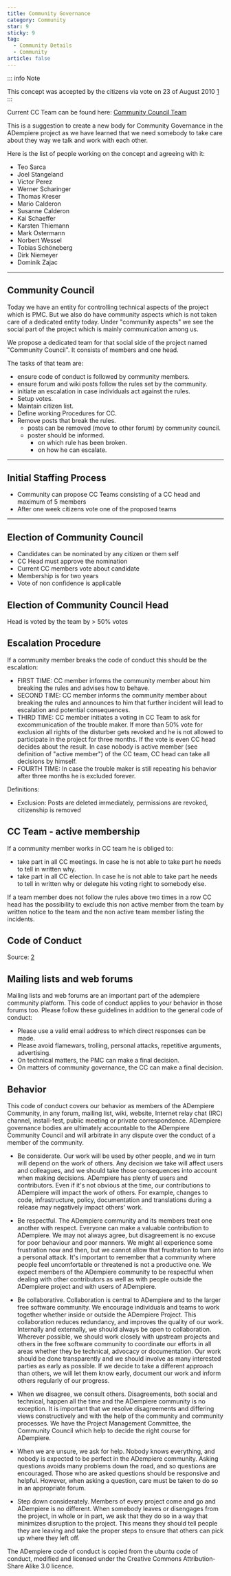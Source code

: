 ```yaml
---
title: Community Governance
category: Community
star: 9
sticky: 9
tag:
  - Community Details
  - Community
article: false
---
```


::: info Note

This concept was accepted by the citizens via vote on 23 of August 2010 [1](https://sourceforge.net/p/adempiere/discussion/611167/thread/5ab597c4/)
:::

Current CC Team can be found here: [Community Council Team](./community-council-team.md)

This is a suggestion to create a new body for Community Governance in the ADempiere project as we have learned that we need somebody to take care about they way we talk and work with each other.

Here is the list of people working on the concept and agreeing with it:

- Teo Sarca
- Joel Stangeland
- Victor Perez
- Werner Scharinger
- Thomas Kreser
- Mario Calderon
- Susanne Calderon
- Kai Schaeffer
- Karsten Thiemann
- Mark Ostermann
- Norbert Wessel
- Tobias Schöneberg
- Dirk Niemeyer
- Dominik Zajac

___

## Community Council

Today we have an entity for controlling technical aspects of the project which is PMC. But we also do have community aspects which is not taken care of a dedicated entity today. Under "community aspects" we see the social part of the project which is mainly communication among us.

We propose a dedicated team for that social side of the project named "Community Council". It consists of members and one head.

The tasks of that team are:

- ensure code of conduct is followed by community members.
- ensure forum and wiki posts follow the rules set by the community.
- initiate an escalation in case individuals act against the rules.
- Setup votes.
- Maintain citizen list.
- Define working Procedures for CC.
- Remove posts that break the rules.
  - posts can be removed (move to other forum) by community council.
  - poster should be informed.
    - on which rule has been broken.
    - on how he can escalate.

___

## Initial Staffing Process

- Community can propose CC Teams consisting of a CC head and maximum of 5 members
- After one week citizens vote one of the proposed teams

___

## Election of Community Council

- Candidates can be nominated by any citizen or them self
- CC Head must approve the nomination
- Current CC members vote about candidate
- Membership is for two years
- Vote of non confidence is applicable

## Election of Community Council Head

Head is voted by the team by > 50% votes

## Escalation Procedure

If a community member breaks the code of conduct this should be the escalation:

- FIRST TIME: CC member informs the community member about him breaking the rules and advises how to behave.
- SECOND TIME: CC member informs the community member about breaking the rules and announces to him that further incident will lead to escalation and potential consequences.
- THIRD TIME: CC member initiates a voting in CC Team to ask for excommunication of the trouble maker. If more than 50% vote for exclusion all rights of the disturber gets revoked and he is not allowed to participate in the project for three months. If the vote is even CC head decides about the result. In case nobody is active member (see definition of "active member") of the CC team, CC head can take all decisions by himself.
- FOURTH TIME: In case the trouble maker is still repeating his behavior after three months he is excluded forever.

Definitions:

- Exclusion: Posts are deleted immediately, permissions are revoked, citizenship is removed

## CC Team - active membership

If a community member works in CC team he is obliged to:

- take part in all CC meetings. In case he is not able to take part he needs to tell in written why.
- take part in all CC election. In case he is not able to take part he needs to tell in written why or delegate his voting right to somebody else.

If a team member does not follow the rules above two times in a row CC head has the possibility to exclude this non active member from the team by written notice to the team and the non active team member listing the incidents.

## Code of Conduct

Source: [2](https://ubuntu.com/community/ethos/code-of-conduct)

## Mailing lists and web forums

Mailing lists and web forums are an important part of the adempiere community platform. This code of conduct applies to your behavior in those forums too. Please follow these guidelines in addition to the general code of conduct:

- Please use a valid email address to which direct responses can be made.
- Please avoid flamewars, trolling, personal attacks, repetitive arguments, advertising.
- On technical matters, the PMC can make a final decision.
- On matters of community governance, the CC can make a final decision.

## Behavior

This code of conduct covers our behavior as members of the ADempiere Community, in any forum, mailing list, wiki, website, Internet relay chat (IRC) channel, install-fest, public meeting or private correspondence. ADempiere governance bodies are ultimately accountable to the ADempiere Community Council and will arbitrate in any dispute over the conduct of a member of the community.

- Be considerate. Our work will be used by other people, and we in turn will depend on the work of others. Any decision we take will affect users and colleagues, and we should take those consequences into account when making decisions. ADempiere has plenty of users and contributors. Even if it's not obvious at the time, our contributions to ADempiere will impact the work of others. For example, changes to code, infrastructure, policy, documentation and translations during a release may negatively impact others' work.

- Be respectful. The ADempiere community and its members treat one another with respect. Everyone can make a valuable contribution to ADempiere. We may not always agree, but disagreement is no excuse for poor behaviour and poor manners. We might all experience some frustration now and then, but we cannot allow that frustration to turn into a personal attack. It's important to remember that a community where people feel uncomfortable or threatened is not a productive one. We expect members of the ADempiere community to be respectful when dealing with other contributors as well as with people outside the ADempiere project and with users of ADempiere.

- Be collaborative. Collaboration is central to ADempiere and to the larger free software community. We encourage individuals and teams to work together whether inside or outside the ADempiere Project. This collaboration reduces redundancy, and improves the quality of our work. Internally and externally, we should always be open to collaboration. Wherever possible, we should work closely with upstream projects and others in the free software community to coordinate our efforts in all areas whether they be technical, advocacy or documentation. Our work should be done transparently and we should involve as many interested parties as early as possible. If we decide to take a different approach than others, we will let them know early, document our work and inform others regularly of our progress.

- When we disagree, we consult others. Disagreements, both social and technical, happen all the time and the ADempiere community is no exception. It is important that we resolve disagreements and differing views constructively and with the help of the community and community processes. We have the Project Management Committee, the Community Council which help to decide the right course for ADempiere.

- When we are unsure, we ask for help. Nobody knows everything, and nobody is expected to be perfect in the ADempiere community. Asking questions avoids many problems down the road, and so questions are encouraged. Those who are asked questions should be responsive and helpful. However, when asking a question, care must be taken to do so in an appropriate forum.

- Step down considerately. Members of every project come and go and ADempiere is no different. When somebody leaves or disengages from the project, in whole or in part, we ask that they do so in a way that minimizes disruption to the project. This means they should tell people they are leaving and take the proper steps to ensure that others can pick up where they left off.

The ADempiere code of conduct is copied from the ubuntu code of conduct, modified and licensed under the Creative Commons Attribution-Share Alike 3.0 licence.
